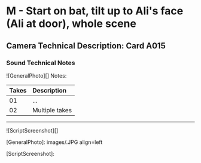 # M - Start on bat, tilt up to Ali's face (Ali at door), whole scene

## Camera Technical Description: Card A015

### Sound Technical Notes

![GeneralPhoto][]
Notes: 

| Takes | Description |
|:---|:----|
| 01 | ... |
| 02 | Multiple takes |

----

![ScriptScreenshot][]


[GeneralPhoto]:  images/.JPG align=left

[ScriptScreenshot]: 